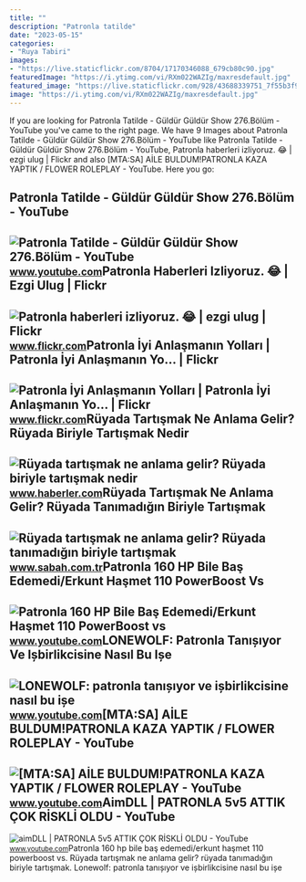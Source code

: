 ```yaml
---
title: ""
description: "Patronla tatilde"
date: "2023-05-15"
categories:
- "Ruya Tabiri"
images:
- "https://live.staticflickr.com/8704/17170346088_679cb80c90.jpg"
featuredImage: "https://i.ytimg.com/vi/RXm022WAZIg/maxresdefault.jpg"
featured_image: "https://live.staticflickr.com/928/43688339751_7f55b3f9f0.jpg"
image: "https://i.ytimg.com/vi/RXm022WAZIg/maxresdefault.jpg"
---
```


If you are looking for Patronla Tatilde - Güldür Güldür Show 276.Bölüm - YouTube you've came to the right page. We have 9 Images about Patronla Tatilde - Güldür Güldür Show 276.Bölüm - YouTube like Patronla Tatilde - Güldür Güldür Show 276.Bölüm - YouTube, Patronla haberleri izliyoruz. 😂 | ezgi ulug | Flickr and also \[MTA:SA\] AİLE BULDUM!PATRONLA KAZA YAPTIK / FLOWER ROLEPLAY - YouTube. Here you go:

Patronla Tatilde - Güldür Güldür Show 276.Bölüm - YouTube
---------------------------------------------------------

 ![Patronla Tatilde - Güldür Güldür Show 276.Bölüm - YouTube](https://i.ytimg.com/vi/Qigaa6Ig2DQ/maxresdefault.jpg) <small>www.youtube.com</small>Patronla Haberleri Izliyoruz. 😂 | Ezgi Ulug | Flickr
----------------------------------------------------

 ![Patronla haberleri izliyoruz. 😂 | ezgi ulug | Flickr](https://live.staticflickr.com/928/43688339751_7f55b3f9f0.jpg) <small>www.flickr.com</small>Patronla İyi Anlaşmanın Yolları | Patronla İyi Anlaşmanın Yo… | Flickr
----------------------------------------------------------------------

 ![Patronla İyi Anlaşmanın Yolları | Patronla İyi Anlaşmanın Yo… | Flickr](https://live.staticflickr.com/8704/17170346088_679cb80c90.jpg) <small>www.flickr.com</small>Rüyada Tartışmak Ne Anlama Gelir? Rüyada Biriyle Tartışmak Nedir
----------------------------------------------------------------

 ![Rüyada tartışmak ne anlama gelir? Rüyada biriyle tartışmak nedir](https://i.hbrcdn.com/haber/2022/10/07/ruyada-tartismak-ne-anlama-gelir-ruyada-biriyle-15341236_3125_amp.jpg) <small>www.haberler.com</small>Rüyada Tartışmak Ne Anlama Gelir? Rüyada Tanımadığın Biriyle Tartışmak
----------------------------------------------------------------------

 ![Rüyada tartışmak ne anlama gelir? Rüyada tanımadığın biriyle tartışmak](https://iasbh.tmgrup.com.tr/01f346/650/344/0/101/724/481?u=https://isbh.tmgrup.com.tr/sbh/2021/09/21/ruyada-tartismak-ne-anlama-gelir-ruyada-biriyle-tartismak-ne-demek-1632214548385.jpg) <small>www.sabah.com.tr</small>Patronla 160 HP Bile Baş Edemedi/Erkunt Haşmet 110 PowerBoost Vs
----------------------------------------------------------------

 ![Patronla 160 HP Bile Baş Edemedi/Erkunt Haşmet 110 PowerBoost vs](https://i.ytimg.com/vi/RXm022WAZIg/maxresdefault.jpg) <small>www.youtube.com</small>LONEWOLF: Patronla Tanıșıyor Ve Ișbirlikcisine Nasıl Bu Ișe
-----------------------------------------------------------

 ![LONEWOLF: patronla tanıșıyor ve ișbirlikcisine nasıl bu ișe](https://i.ytimg.com/vi/QzY50ztu_sU/maxresdefault.jpg?sqp=-oaymwEmCIAKENAF8quKqQMa8AEB-AH-CYACrAWKAgwIABABGGUgZShlMA8=&rs=AOn4CLBcj4_qyEMuLBwzA66NNQMNRwVVTA) <small>www.youtube.com</small>\[MTA:SA\] AİLE BULDUM!PATRONLA KAZA YAPTIK / FLOWER ROLEPLAY - YouTube
-----------------------------------------------------------------------

 ![[MTA:SA] AİLE BULDUM!PATRONLA KAZA YAPTIK / FLOWER ROLEPLAY - YouTube](https://i.ytimg.com/vi/xCO1jU716yE/maxresdefault.jpg) <small>www.youtube.com</small>AimDLL | PATRONLA 5v5 ATTIK ÇOK RİSKLİ OLDU - YouTube
-----------------------------------------------------

 ![aimDLL | PATRONLA 5v5 ATTIK ÇOK RİSKLİ OLDU - YouTube](https://i.ytimg.com/vi/Ss4B6T3heDI/maxresdefault.jpg) <small>www.youtube.com</small>Patronla 160 hp bile baş edemedi/erkunt haşmet 110 powerboost vs. Rüyada tartışmak ne anlama gelir? rüyada tanımadığın biriyle tartışmak. Lonewolf: patronla tanıșıyor ve ișbirlikcisine nasıl bu ișe
